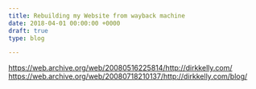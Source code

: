 ```yaml
---
title: Rebuilding my Website from wayback machine
date: 2018-04-01 00:00:00 +0000
draft: true
type: blog

---
```

https://web.archive.org/web/20080516225814/http://dirkkelly.com/
https://web.archive.org/web/20080718210137/http://dirkkelly.com/blog/
